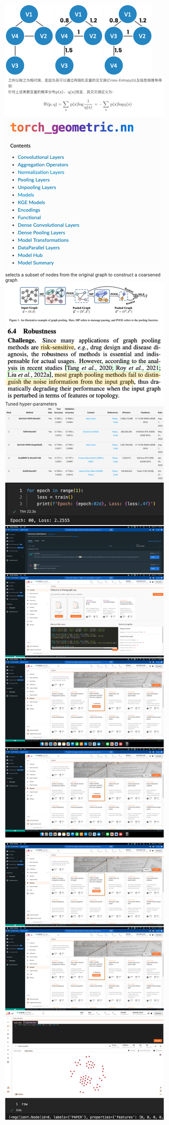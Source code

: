 ![Alt text](image-46.png)
![Alt text](image-47.png)
![Alt text](image-48.png)
![Alt text](image-49.png)
![Alt text](image-50.png)
selects a subset of nodes from the original graph to construct a coarsened graph
![Alt text](image-51.png)
![Alt text](image-52.png)
Tuned hyper-parameters
![Alt text](image-53.png)
![Alt text](image-54.png)
![Alt text](image-55.png)
![Alt text](image-56.png)
![Alt text](image-57.png)
![Alt text](image-58.png)



![Alt text](image-59.png)
![Alt text](image-60.png)
![Alt text](image-61.png)
![Alt text](image-62.png)